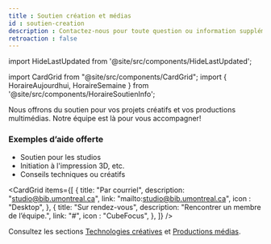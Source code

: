 ```yaml
---
title : Soutien création et médias
id : soutien-creation
description : Contactez-nous pour toute question ou information supplémentaire.
retroaction : false
---
```


import HideLastUpdated from '@site/src/components/HideLastUpdated';

<HideLastUpdated/>

import CardGrid from "@site/src/components/CardGrid";
import { HoraireAujourdhui, HoraireSemaine } from '@site/src/components/HoraireSoutienInfo';

Nous offrons du soutien pour vos projets créatifs et vos productions multimédias. Notre équipe est là pour vous accompagner!

### Exemples d’aide offerte
- Soutien pour les studios
- Initiation à l'impression 3D, etc.
- Conseils techniques ou créatifs

<CardGrid
  items={[
    {
      title: "Par courriel",
      description: "studio@bib.umontreal.ca",
      link: "mailto:studio@bib.umontreal.ca",
      icon : "Desktop",
    },
    {
      title: "Sur rendez-vous",
      description: "Rencontrer un membre de l’équipe.",
      link: "#",
      icon : "CubeFocus",
    },
    ]}
/>



Consultez les sections [Technologies créatives](../creatives/index.md) et [Productions médias](../medias/index.md).


